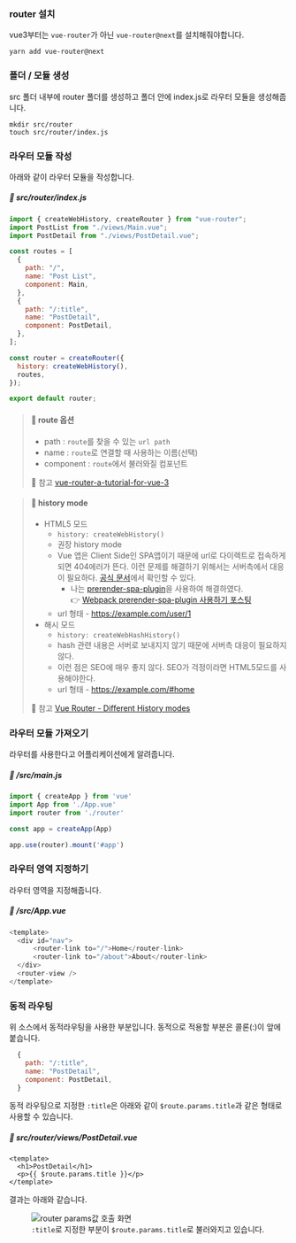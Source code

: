 ### router 설치
vue3부터는 <code>vue-router</code>가 아닌 <code>vue-router@next</code>를 설치해줘야합니다.
```
yarn add vue-router@next
```

### 폴더 / 모듈 생성
src 폴더 내부에 router 폴더를 생성하고 폴더 안에 index.js로 라우터 모듈을 생성해줍니다.
```
mkdir src/router
touch src/router/index.js
```

### 라우터 모듈 작성
아래와 같이 라우터 모듈을 작성합니다.
##### 📃 src/router/index.js
```javascript
import { createWebHistory, createRouter } from "vue-router";
import PostList from "./views/Main.vue";
import PostDetail from "./views/PostDetail.vue";

const routes = [
  {
    path: "/",
    name: "Post List",
    component: Main,
  },
  {
    path: "/:title",
    name: "PostDetail",
    component: PostDetail,
  },
];

const router = createRouter({
  history: createWebHistory(),
  routes,
});

export default router;
```
> #### 🔎 route 옵션
> - path : <code>route</code>를 찾을 수 있는 <code>url path</code>
> - name : <code>route</code>로 연결할 때 사용하는 이름(선택)
> - component : <code>route</code>에서 불러와질 컴포넌트
>
> 📌 참고 [vue-router-a-tutorial-for-vue-3](https://www.vuemastery.com/blog/vue-router-a-tutorial-for-vue-3/)

> #### 🔎 history mode
> - HTML5 모드
>     - <code>history: createWebHistory()</code>
>     - 권장 history mode
>     - Vue 앱은 Client Side인 SPA앱이기 때문에 url로 다이렉트로 접속하게 되면 404에러가 뜬다. 이런 문제를 해결하기 위해서는 서버측에서 대응이 필요하다. [공식 문서](https://router.vuejs.org/guide/essentials/history-mode.html#example-server-configurations)에서 확인할 수 있다.  
>         - 나는 [prerender-spa-plugin](https://github.com/chrisvfritz/prerender-spa-plugin)을 사용하여 해결하였다.  
>         👉 [Webpack prerender-spa-plugin 사용하기 포스팅](webpack-prerender-spa-plugin)
>     - url 형태 - https://example.com/user/1
> - 해시 모드
>     - <code>history: createWebHashHistory()</code>
>     - hash 관련 내용은 서버로 보내지지 않기 때문에 서버측 대응이 필요하지 않다.
>     - 이런 점은 SEO에 매우 좋지 않다. SEO가 걱정이라면 HTML5모드를 사용해야한다.
>     - url 형태 - https://example.com/#home
>
> 📌 참고 [Vue Router - Different History modes](https://router.vuejs.org/guide/essentials/history-mode.html)

### 라우터 모듈 가져오기
라우터를 사용한다고 어플리케이션에게 알려줍니다.
##### 📃 /src/main.js
```javascript
import { createApp } from 'vue'
import App from './App.vue'
import router from './router'

const app = createApp(App)

app.use(router).mount('#app')
```

### 라우터 영역 지정하기
라우터 영역을 지정해줍니다.
##### 📃 /src/App.vue
```javascript
<template>
  <div id="nav">
      <router-link to="/">Home</router-link>
      <router-link to="/about">About</router-link>
  </div>
  <router-view />
</template>
```

### 동적 라우팅
위 소스에서 동적라우팅을 사용한 부분입니다.
동적으로 적용할 부분은 콜론(:)이 앞에 붙습니다.
```javascript
  {
    path: "/:title",
    name: "PostDetail",
    component: PostDetail,
  }
```

동적 라우팅으로 지정한 <code>:title</code>은 아래와 같이 <code>$route.params.title</code>과 같은 형태로 사용할 수 있습니다.

##### 📃 src/router/views/PostDetail.vue
```
<template>
  <h1>PostDetail</h1>
  <p>{{ $route.params.title }}</p>
</template>
```

결과는 아래와 같습니다.
<figure>
  <img src="/posts/images/vue3-dynamic-route-result-in-browser.jpg" alt="router params값 호출 화면">
  <figcaption><code>:title</code>로 지정한 부분이 <code>$route.params.title</code>로 불러와지고 있습니다.</figcaption>
</figure>